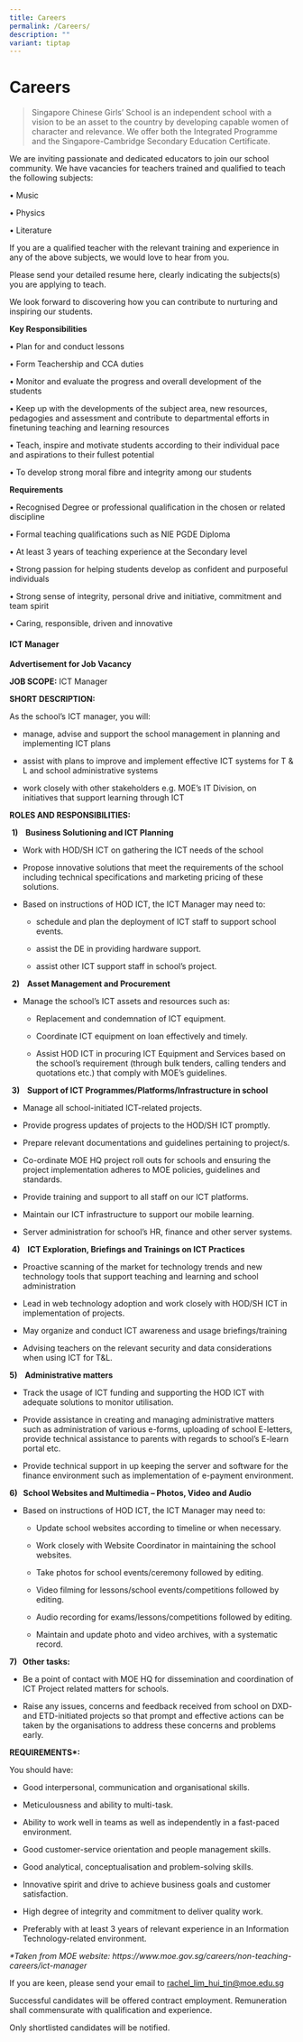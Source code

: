 ```yaml
---
title: Careers
permalink: /Careers/
description: ""
variant: tiptap
---
```

<h1><strong>Careers</strong></h1>
<blockquote>
<p>Singapore Chinese Girls’ School is an independent school with a vision
to be an asset to the country by developing capable women of character
and relevance. We offer both the Integrated Programme and the Singapore-Cambridge
Secondary Education Certificate.</p>
</blockquote>
<p></p>
<p>We are inviting passionate and dedicated educators to join our school
community. We have vacancies for teachers trained and qualified to teach
the following subjects:</p>
<p>• Music</p>
<p>• Physics</p>
<p>• Literature</p>
<p>If you are a qualified teacher with the relevant training and experience
in any of the above subjects, we would love to hear from you.</p>
<p>Please send your detailed resume here, clearly indicating the subjects(s)
you are applying to teach.</p>
<p>We look forward to discovering how you can contribute to nurturing and
inspiring our students.</p>
<p><strong>Key Responsibilities</strong>
</p>
<p>• Plan for and conduct lessons</p>
<p>• Form Teachership and CCA duties</p>
<p>• Monitor and evaluate the progress and overall development of the students</p>
<p>• Keep up with the developments of the subject area, new resources, pedagogies
and assessment and contribute to departmental efforts in finetuning teaching
and learning resources</p>
<p>• Teach, inspire and motivate students according to their individual pace
and aspirations to their fullest potential</p>
<p>• To develop strong moral fibre and integrity among our students</p>
<p></p>
<p><strong>Requirements</strong>
</p>
<p>• Recognised Degree or professional qualification in the chosen or related
discipline</p>
<p>• Formal teaching qualifications such as NIE PGDE Diploma</p>
<p>• At least 3 years of teaching experience at the Secondary level</p>
<p>• Strong passion for helping students develop as confident and purposeful
individuals</p>
<p>• Strong sense of integrity, personal drive and initiative, commitment
and team spirit</p>
<p>• Caring, responsible, driven and innovative</p>
<p></p>
<h4>ICT Manager</h4>
<p><strong>Advertisement for Job Vacancy</strong>
</p>
<p><strong>JOB SCOPE:</strong> ICT Manager</p>
<p><strong>SHORT DESCRIPTION:</strong>
</p>
<p>As the school’s ICT manager, you will:</p>
<ul data-tight="true" class="tight">
<li>
<p>manage, advise and support the school management in planning and implementing
ICT plans</p>
</li>
<li>
<p>assist with plans to improve and implement effective ICT systems for T
&amp; L and school administrative systems</p>
</li>
<li>
<p>work closely with other stakeholders e.g. MOE’s IT Division, on initiatives
that support learning through ICT</p>
</li>
</ul>
<p><strong>ROLES AND RESPONSIBILITIES: &nbsp;</strong>
</p>
<p>&nbsp;<strong>1)&nbsp;&nbsp;&nbsp; Business Solutioning and ICT Planning</strong>
</p>
<ul data-tight="true" class="tight">
<li>
<p>Work with HOD/SH ICT on gathering the ICT needs of the school</p>
</li>
<li>
<p>Propose innovative solutions that meet the requirements of the school
including technical specifications and marketing pricing of these solutions.</p>
</li>
<li>
<p>Based on instructions of HOD ICT, the ICT Manager may need to:</p>
<ul data-tight="true" class="tight">
<li>
<p>schedule and plan the deployment of ICT staff to support school events.</p>
</li>
<li>
<p>assist the DE in providing hardware support.</p>
</li>
<li>
<p>assist other ICT support staff in school’s project.</p>
</li>
</ul>
</li>
</ul>
<p>&nbsp;<strong>2)&nbsp;&nbsp;&nbsp; Asset Management and Procurement</strong>
</p>
<ul data-tight="true" class="tight">
<li>
<p>Manage the school’s ICT assets and resources such as:</p>
<ul data-tight="true" class="tight">
<li>
<p>Replacement and condemnation of ICT equipment.</p>
</li>
<li>
<p>Coordinate ICT equipment on loan effectively and timely.</p>
</li>
<li>
<p>Assist HOD ICT in procuring ICT Equipment and Services based on the school’s
requirement (through bulk tenders, calling tenders and quotations etc.)
that comply with MOE’s guidelines.</p>
</li>
</ul>
</li>
</ul>
<p>&nbsp;<strong>3)&nbsp;&nbsp;&nbsp; Support of ICT Programmes/Platforms/Infrastructure in school</strong>
</p>
<ul data-tight="true" class="tight">
<li>
<p>Manage all school-initiated&nbsp;ICT-related projects.</p>
</li>
<li>
<p>Provide progress updates of projects to the HOD/SH ICT promptly.</p>
</li>
<li>
<p>Prepare relevant documentations and guidelines pertaining to project/s.</p>
</li>
<li>
<p>Co-ordinate MOE HQ project roll outs for schools and ensuring the project
implementation adheres to MOE policies, guidelines and standards.</p>
</li>
<li>
<p>Provide training and support to all staff on our ICT platforms.</p>
</li>
<li>
<p>Maintain our ICT infrastructure to support our mobile learning.</p>
</li>
<li>
<p>Server administration for school’s HR, finance and other server systems.</p>
</li>
</ul>
<p>&nbsp;<strong>4)&nbsp;&nbsp;&nbsp; ICT Exploration, Briefings and Trainings on ICT Practices</strong>
</p>
<ul data-tight="true" class="tight">
<li>
<p>Proactive scanning of the market for technology trends and new technology
tools that support teaching and learning and school administration</p>
</li>
<li>
<p>Lead in web technology adoption and work closely with HOD/SH ICT in implementation
of projects.</p>
</li>
<li>
<p>May organize and conduct ICT awareness and usage briefings/training</p>
</li>
<li>
<p>Advising teachers on the relevant security and data considerations when
using ICT for T&amp;L.</p>
</li>
</ul>
<p><strong>5)&nbsp;&nbsp;&nbsp; Administrative matters</strong>
</p>
<ul data-tight="true" class="tight">
<li>
<p>Track the usage of ICT funding and supporting the HOD ICT with adequate
solutions to monitor utilisation.</p>
</li>
<li>
<p>Provide assistance in creating and managing administrative matters such
as administration of various e-forms, uploading of school E-letters, provide
technical assistance to parents with regards to school’s E-learn portal
etc.</p>
</li>
<li>
<p>Provide technical support in up keeping the server and software for the
finance environment such as implementation of e-payment environment.</p>
</li>
</ul>
<p><strong>6)&nbsp;&nbsp;&nbsp;School Websites and Multimedia – Photos, Video and Audio</strong>
</p>
<ul data-tight="true" class="tight">
<li>
<p>Based on instructions of HOD ICT, the ICT Manager may need to:</p>
<ul data-tight="true" class="tight">
<li>
<p>Update school websites according to timeline or when necessary.</p>
</li>
<li>
<p>Work closely with Website Coordinator in maintaining the school websites.</p>
</li>
<li>
<p>Take photos for school events/ceremony followed by editing.</p>
</li>
<li>
<p>Video filming for lessons/school events/competitions followed by editing.</p>
</li>
<li>
<p>Audio recording for exams/lessons/competitions followed by editing.</p>
</li>
<li>
<p>Maintain and update photo and video archives, with a systematic record.</p>
</li>
</ul>
</li>
</ul>
<p><strong>7)&nbsp;&nbsp;&nbsp;Other tasks:</strong>
</p>
<ul data-tight="true" class="tight">
<li>
<p>Be a point of contact with MOE HQ for dissemination and coordination of
ICT Project related matters for schools.</p>
</li>
<li>
<p>Raise any issues, concerns and feedback received from school on DXD- and
ETD-initiated projects so that prompt and effective actions can be taken
by the organisations to address these concerns and problems early.</p>
</li>
</ul>
<p><strong>REQUIREMENTS*:</strong>
</p>
<p>You should have:</p>
<ul data-tight="true" class="tight">
<li>
<p>Good interpersonal, communication and organisational skills.</p>
</li>
<li>
<p>Meticulousness and ability to multi-task.</p>
</li>
<li>
<p>Ability to work well in teams as well as independently in a fast-paced
environment.</p>
</li>
<li>
<p>Good customer-service orientation and people management skills.</p>
</li>
<li>
<p>Good analytical, conceptualisation and problem-solving skills.</p>
</li>
<li>
<p>Innovative spirit and drive to achieve business goals and customer satisfaction.</p>
</li>
<li>
<p>High degree of integrity and commitment to deliver quality work.</p>
</li>
<li>
<p>Preferably with at least 3 years of relevant experience in an Information
Technology-related environment.</p>
</li>
</ul>
<p><em>*Taken from MOE website: <a rel="noopener noreferrer nofollow" target="_blank">https://www.moe.gov.sg/careers/non-teaching-careers/ict-manager</a></em>
</p>
<p></p>
<p>If you are keen, please send your email to <a href="mailto:rachel_lim_hui_tin@moe.edu.sg" rel="noopener noreferrer nofollow" target="_blank">rachel_lim_hui_tin@moe.edu.sg</a>
</p>
<p>Successful candidates will be offered contract employment. Remuneration
shall commensurate with qualification and experience.</p>
<p>Only shortlisted candidates will be notified.</p>
<p></p>
<p></p>
